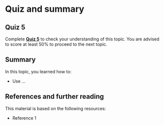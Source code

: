 # Quiz and summary

## Quiz 5

Complete [**Quiz 5**](https://docs.google.com/forms/d/e/1FAIpQLScxGmFCXs-LGilXjz4X0xpQR_pgcwhoIBX4gBGVmj2-WYlqaw/viewform?usp=share_link) to check your understanding of this topic. You are advised to score at least 50% to proceed to the next topic.

## Summary

In this topic, you learned how to:
- Use ...

## References and further reading

This material is based on the following resources:
- Reference 1
